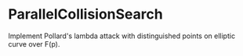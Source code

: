 ParallelCollisionSearch
=======================

Implement Pollard's lambda attack with distinguished points on elliptic curve over F(p).
